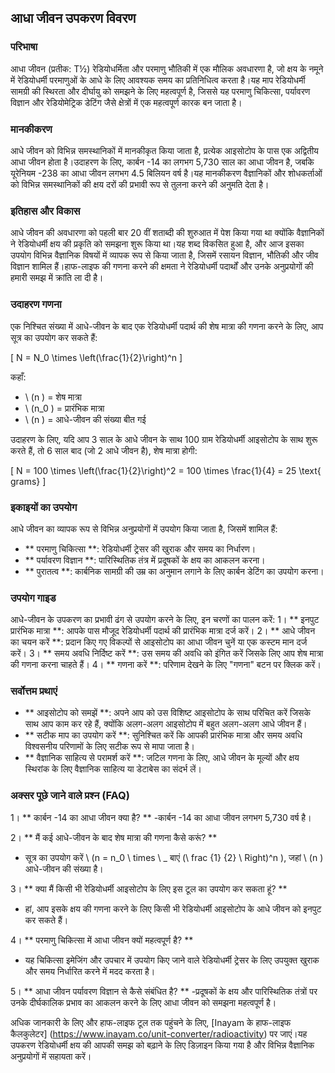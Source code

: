 ## आधा जीवन उपकरण विवरण

### परिभाषा
आधा जीवन (प्रतीक: T½) रेडियोधर्मिता और परमाणु भौतिकी में एक मौलिक अवधारणा है, जो क्षय के नमूने में रेडियोधर्मी परमाणुओं के आधे के लिए आवश्यक समय का प्रतिनिधित्व करता है।यह माप रेडियोधर्मी सामग्री की स्थिरता और दीर्घायु को समझने के लिए महत्वपूर्ण है, जिससे यह परमाणु चिकित्सा, पर्यावरण विज्ञान और रेडियोमेट्रिक डेटिंग जैसे क्षेत्रों में एक महत्वपूर्ण कारक बन जाता है।

### मानकीकरण
आधे जीवन को विभिन्न समस्थानिकों में मानकीकृत किया जाता है, प्रत्येक आइसोटोप के पास एक अद्वितीय आधा जीवन होता है।उदाहरण के लिए, कार्बन -14 का लगभग 5,730 साल का आधा जीवन है, जबकि यूरेनियम -238 का आधा जीवन लगभग 4.5 बिलियन वर्ष है।यह मानकीकरण वैज्ञानिकों और शोधकर्ताओं को विभिन्न समस्थानिकों की क्षय दरों की प्रभावी रूप से तुलना करने की अनुमति देता है।

### इतिहास और विकास
आधे जीवन की अवधारणा को पहली बार 20 वीं शताब्दी की शुरुआत में पेश किया गया था क्योंकि वैज्ञानिकों ने रेडियोधर्मी क्षय की प्रकृति को समझना शुरू किया था।यह शब्द विकसित हुआ है, और आज इसका उपयोग विभिन्न वैज्ञानिक विषयों में व्यापक रूप से किया जाता है, जिसमें रसायन विज्ञान, भौतिकी और जीव विज्ञान शामिल हैं।हाफ-लाइफ की गणना करने की क्षमता ने रेडियोधर्मी पदार्थों और उनके अनुप्रयोगों की हमारी समझ में क्रांति ला दी है।

### उदाहरण गणना
एक निश्चित संख्या में आधे-जीवन के बाद एक रेडियोधर्मी पदार्थ की शेष मात्रा की गणना करने के लिए, आप सूत्र का उपयोग कर सकते हैं:

\[ N = N_0 \times \left(\frac{1}{2}\right)^n \]

कहाँ:
- \ (n \) = शेष मात्रा
- \ (n_0 \) = प्रारंभिक मात्रा
- \ (n \) = आधे-जीवन की संख्या बीत गई

उदाहरण के लिए, यदि आप 3 साल के आधे जीवन के साथ 100 ग्राम रेडियोधर्मी आइसोटोप के साथ शुरू करते हैं, तो 6 साल बाद (जो 2 आधे जीवन है), शेष मात्रा होगी:

\[ N = 100 \times \left(\frac{1}{2}\right)^2 = 100 \times \frac{1}{4} = 25 \text{ grams} \]

### इकाइयों का उपयोग
आधे जीवन का व्यापक रूप से विभिन्न अनुप्रयोगों में उपयोग किया जाता है, जिसमें शामिल हैं:
- ** परमाणु चिकित्सा **: रेडियोधर्मी ट्रेसर की खुराक और समय का निर्धारण।
- ** पर्यावरण विज्ञान **: पारिस्थितिक तंत्र में प्रदूषकों के क्षय का आकलन करना।
- ** पुरातत्व **: कार्बनिक सामग्री की उम्र का अनुमान लगाने के लिए कार्बन डेटिंग का उपयोग करना।

### उपयोग गाइड
आधे-जीवन के उपकरण का प्रभावी ढंग से उपयोग करने के लिए, इन चरणों का पालन करें:
1। ** इनपुट प्रारंभिक मात्रा **: आपके पास मौजूद रेडियोधर्मी पदार्थ की प्रारंभिक मात्रा दर्ज करें।
2। ** आधे जीवन का चयन करें **: प्रदान किए गए विकल्पों से आइसोटोप का आधा जीवन चुनें या एक कस्टम मान दर्ज करें।
3। ** समय अवधि निर्दिष्ट करें **: उस समय की अवधि को इंगित करें जिसके लिए आप शेष मात्रा की गणना करना चाहते हैं।
4। ** गणना करें **: परिणाम देखने के लिए "गणना" बटन पर क्लिक करें।

### सर्वोत्तम प्रथाएं
- ** आइसोटोप को समझें **: अपने आप को उस विशिष्ट आइसोटोप के साथ परिचित करें जिसके साथ आप काम कर रहे हैं, क्योंकि अलग-अलग आइसोटोप में बहुत अलग-अलग आधे जीवन हैं।
- ** सटीक माप का उपयोग करें **: सुनिश्चित करें कि आपकी प्रारंभिक मात्रा और समय अवधि विश्वसनीय परिणामों के लिए सटीक रूप से मापा जाता है।
- ** वैज्ञानिक साहित्य से परामर्श करें **: जटिल गणना के लिए, आधे जीवन के मूल्यों और क्षय स्थिरांक के लिए वैज्ञानिक साहित्य या डेटाबेस का संदर्भ लें।

### अक्सर पूछे जाने वाले प्रश्न (FAQ)

1। ** कार्बन -14 का आधा जीवन क्या है? **
-कार्बन -14 का आधा जीवन लगभग 5,730 वर्ष है।

2। ** मैं कई आधे-जीवन के बाद शेष मात्रा की गणना कैसे करूं? **
- सूत्र का उपयोग करें \ (n = n_0 \ times \ _ बाएं (\ frac {1} {2} \ Right)^n \), जहां \ (n \) आधे-जीवन की संख्या है।

3। ** क्या मैं किसी भी रेडियोधर्मी आइसोटोप के लिए इस टूल का उपयोग कर सकता हूं? **
- हां, आप इसके क्षय की गणना करने के लिए किसी भी रेडियोधर्मी आइसोटोप के आधे जीवन को इनपुट कर सकते हैं।

4। ** परमाणु चिकित्सा में आधा जीवन क्यों महत्वपूर्ण है? **
- यह चिकित्सा इमेजिंग और उपचार में उपयोग किए जाने वाले रेडियोधर्मी ट्रेसर के लिए उपयुक्त खुराक और समय निर्धारित करने में मदद करता है।

5। ** आधा जीवन पर्यावरण विज्ञान से कैसे संबंधित है? **
-प्रदूषकों के क्षय और पारिस्थितिक तंत्रों पर उनके दीर्घकालिक प्रभाव का आकलन करने के लिए आधा जीवन को समझना महत्वपूर्ण है।

अधिक जानकारी के लिए और हाफ-लाइफ टूल तक पहुंचने के लिए, [Inayam के हाफ-लाइफ कैलकुलेटर] (https://www.inayam.co/unit-converter/radioactivity) पर जाएं।यह उपकरण रेडियोधर्मी क्षय की आपकी समझ को बढ़ाने के लिए डिज़ाइन किया गया है और विभिन्न वैज्ञानिक अनुप्रयोगों में सहायता करें।